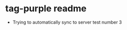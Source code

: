 # tag-purple readme

- Trying to automatically sync to server test number 3
<!--stackedit_data:
eyJoaXN0b3J5IjpbMTQzODkwNDIxNywtMTE1MzY4NTMxNyw3NT
kzMzE2ODQsLTMwOTQxNzY5MF19
-->